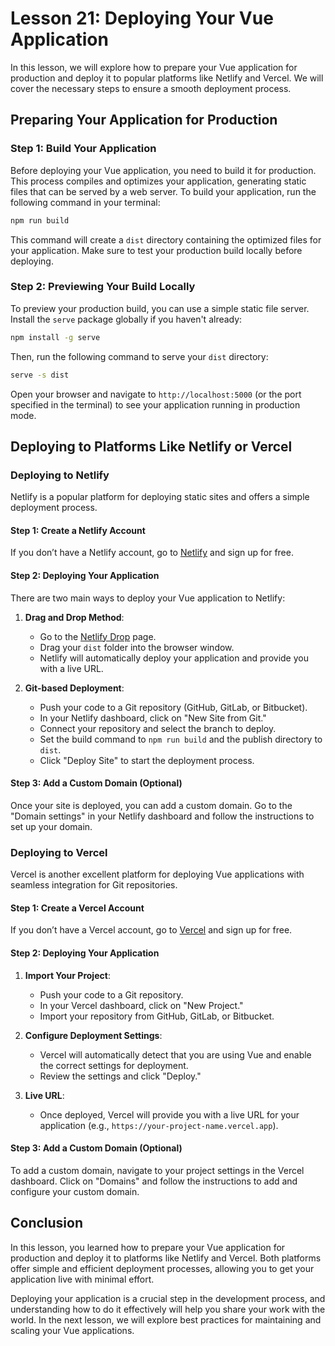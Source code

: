 # Lesson 21: Deploying Your Vue Application

In this lesson, we will explore how to prepare your Vue application for production and deploy it to popular platforms like Netlify and Vercel. We will cover the necessary steps to ensure a smooth deployment process.

## Preparing Your Application for Production

### Step 1: Build Your Application

Before deploying your Vue application, you need to build it for production. This process compiles and optimizes your application, generating static files that can be served by a web server. To build your application, run the following command in your terminal:

```bash
npm run build
```

This command will create a `dist` directory containing the optimized files for your application. Make sure to test your production build locally before deploying.

### Step 2: Previewing Your Build Locally

To preview your production build, you can use a simple static file server. Install the `serve` package globally if you haven't already:

```bash
npm install -g serve
```

Then, run the following command to serve your `dist` directory:

```bash
serve -s dist
```

Open your browser and navigate to `http://localhost:5000` (or the port specified in the terminal) to see your application running in production mode.

## Deploying to Platforms Like Netlify or Vercel

### Deploying to Netlify

Netlify is a popular platform for deploying static sites and offers a simple deployment process.

#### Step 1: Create a Netlify Account

If you don’t have a Netlify account, go to [Netlify](https://www.netlify.com/) and sign up for free.

#### Step 2: Deploying Your Application

There are two main ways to deploy your Vue application to Netlify:

1. **Drag and Drop Method**:
   - Go to the [Netlify Drop](https://app.netlify.com/drop) page.
   - Drag your `dist` folder into the browser window.
   - Netlify will automatically deploy your application and provide you with a live URL.

2. **Git-based Deployment**:
   - Push your code to a Git repository (GitHub, GitLab, or Bitbucket).
   - In your Netlify dashboard, click on "New Site from Git."
   - Connect your repository and select the branch to deploy.
   - Set the build command to `npm run build` and the publish directory to `dist`.
   - Click "Deploy Site" to start the deployment process.

#### Step 3: Add a Custom Domain (Optional)

Once your site is deployed, you can add a custom domain. Go to the "Domain settings" in your Netlify dashboard and follow the instructions to set up your domain.

### Deploying to Vercel

Vercel is another excellent platform for deploying Vue applications with seamless integration for Git repositories.

#### Step 1: Create a Vercel Account

If you don’t have a Vercel account, go to [Vercel](https://vercel.com/) and sign up for free.

#### Step 2: Deploying Your Application

1. **Import Your Project**:
   - Push your code to a Git repository.
   - In your Vercel dashboard, click on "New Project."
   - Import your repository from GitHub, GitLab, or Bitbucket.

2. **Configure Deployment Settings**:
   - Vercel will automatically detect that you are using Vue and enable the correct settings for deployment.
   - Review the settings and click "Deploy."

3. **Live URL**:
   - Once deployed, Vercel will provide you with a live URL for your application (e.g., `https://your-project-name.vercel.app`).

#### Step 3: Add a Custom Domain (Optional)

To add a custom domain, navigate to your project settings in the Vercel dashboard. Click on "Domains" and follow the instructions to add and configure your custom domain.

## Conclusion

In this lesson, you learned how to prepare your Vue application for production and deploy it to platforms like Netlify and Vercel. Both platforms offer simple and efficient deployment processes, allowing you to get your application live with minimal effort.

Deploying your application is a crucial step in the development process, and understanding how to do it effectively will help you share your work with the world. In the next lesson, we will explore best practices for maintaining and scaling your Vue applications.